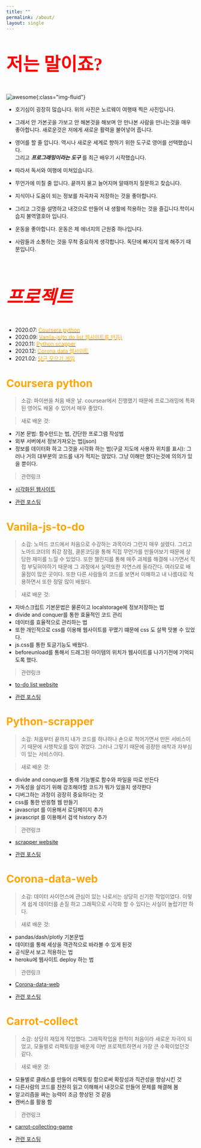 ```yaml
---
title: ""
permalink: /about/
layout: single
---
```


<style>
p.a {
  font-family: "Times New Roman", Times, serif;
}
</style>

 <h1 class="text-center"><font color="red" size=7><p class="a">저는 말이죠?</p></font></h1>

![awesome](https://yeonghunko.github.io/assets/img/awesome.JPG){:class="img-fluid"}

- 호기심이 굉장히 많습니다. 위의 사진은 노르웨이 여행때 찍은 사진입니다.

- 그래서 안 가본곳을 가보고 안 해본것을 해보며 안 만나본 사람을 만나는것을 매우 좋아합니다. 새로운것은 저에게 새로운 활력을 불어넣어 줍니다.

- 영어를 할 줄 압니다. 역시나 새로운 세계로 향하기 위한 도구로 영어를 선택했습니다.  
  그리고 _**프로그래밍이라는 도구**_ 를 최근 배우기 시작했습니다.

- 따라서 독서와 여행에 미쳐있습니다.

- 무언가에 미칠 줄 압니다. 끝까지 물고 늘어지며 알때까지 질문하고 찾습니다.

- 지식이나 도움이 되는 정보를 차곡차곡 저장하는 것을 좋아합니다.

- 그리고 그것을 설명하고 내것으로 만들어 내 생활에 적용하는 것을 즐깁니다.학이시습지 불역열호아 입니다.

- 운동을 좋아합니다. 운동은 제 에너지의 근원중 하나입니다.

- 사람들과 소통하는 것을 무척 중요하게 생각합니다. 독단에 빠지지 않게 해주기 때문입니다.

<br/>

 <h1 class="text-center"><font color="red" size=7><i><p class="a">프로젝트</p></i></font></h1>

- 2020.07: [<font color="orange">Coursera python</font>](#coursera-python)
- 2020.09: [<font color="orange">Vanila-js(to do list 웹사이트를 만듬)</font>](#vanila-js-to-do)
- 2020.11: [<font color="orange">Python scapper</font>](#python-scrapper)
- 2020.12: [<font color="orange">Corona data 웹사이트</font>](#corona-data-web)
- 2021.02: [<font color="orange">당근 모으기 게임</font>](#carrot-collect)
  <!-- - [네 번째](#네-번째) -->
  <!-- - [다섯 번째](#다섯-번째) -->

# <font color="orange">Coursera python</font>

> 소감: 파이썬을 처음 배운 날. coursear에서 진행했기 때문에 프로그래밍에 특화된 영어도 배울 수 있어서 매우 좋았다.

> 새로 배운 것:

- 기본 문법: 함수만드는 법, 간단한 프로그램 작성법
- 외부 서버에서 정보가져오는 법(json)
- 정보를 데이터화 하고 그것을 시각화 하는 법(구글 지도에 사용자 위치를 표시): 그러나 거의 대부분의 코드를 내가 적지는 않았다. 그냥 이해만 했다는것에 의의가 있을 뿐이다.

> 관련링크

- [시각화된 웹사이트](https://yeonghunko.github.io/visualizing/)

- [관련 포스팅](https://yeonghunko.github.io/python/python-for-everyone2/)

# <font color="orange">Vanila-js-to-do</font>

> 소감: 노마드 코드에서 처음으로 수강하는 과목이라 그런지 매우 설렜다. 그리고 노마드코더의 최강 장점, 클론코딩을 통해 직접 무언가를 만들어보기 때문에 상당한 재미를 느낄 수 있었다. 또한 챌린지를 통해 매주 과제를 해결해 나가면서 직접 부딪혀야하기 때문에 그 과정에서 실력또한 자연스레 올라간다. 여러모로 배울점이 많은 곳이다. 또한 다른 사람들의 코드를 보면서 이해하고 내 나름대로 적용하면서 또한 정말 많이 배웠다.

> 새로 배운 것:

- 자바스크립트 기본문법은 물론이고 localstorage에 정보저장하는 법
- divide and conquer를 통한 효율적인 코드 관리
- 데이터를 효율적으로 관리하는 법
- 또한 개인적으로 css를 이용해 웹사이트를 꾸몄기 떄문에 css 도 살짝 맛볼 수 있었다.
- js.css를 통한 토글기능도 배웠다.
- beforeunload를 통해서 드래그된 아이템의 위치가 웹사이트를 나가기전에 기억되도록 했다.

> 관련링크

- [to-do list website](https://yeonghunko.github.io/TO-LIST-ADVANCED/)

- [관련 포스팅](https://yeonghunko.github.io/vanila%20js%20to-do-list/vanila13/)

# <font color="orange">Python-scrapper</font>

> 소감: 처음부터 끝까지 내가 코드를 하나하나 손으로 적어가면서 만든 서비스이기 때문에 시행착오를 많이 겪었다. 그러나 그렇기 때문에 굉장한 애착과 자부심이 있는 서비스이다.

> 새로 배운 것:

- divide and conquer를 통해 기능별로 함수와 파일을 따로 만든다
- 가독성을 살리기 위해 강조해야할 코드가 뭐가 있을지 생각한다
- 디버그하는 과정이 굉장히 중요하다는 것
- css를 통한 반응형 웹 만들기
- javascript 를 이용해서 로딩페이지 추가
- javascript 를 이용해서 검색 history 추가

> 관련링크

- [scrapper website](https://scrapperedited.yeonghunko.repl.co/)

- [관련 포스팅](https://yeonghunko.github.io/python%20scrapper/scrapper16/)

# <font color="orange">Corona-data-web</font>

> 소감: 데이터 사이언스에 관심이 있는 나로서는 상당히 신기한 작업이었다. 이렇게 쉽게 데이터를 손질 하고 그래픽으로 시각화 할 수 있다는 사실이 놀랍기만 하다.

> 새로 배운 것:

- pandas/dash/plotly 기본문법
- 데이터를 통해 세상을 객관적으로 바라볼 수 있게 된것
- 공식문서 보고 적용하는 법
- heroku에 웹사이트 deploy 하는 법

> 관련링크

- [Corona-data-web](https://corona-dashboard-awesome.herokuapp.com/)

- [관련 포스팅](https://yeonghunko.github.io/pandas/dash/corona/corona1/)

# <font color="orange">Carrot-collect</font>

> 소감: 상당히 재밌게 작업했다. 그래픽작업을 한적이 처음이라 새로운 자극이 되었고, 모듈별로 리팩토링을 배운게 이번 프로젝트하면서 가장 큰 수확이었던것 같다.

> 새로 배운 것:

- 모듈별로 클래스를 만들어 리팩토링 함으로써 확장성과 직관성을 향상시킨 것
- 다른사람의 코드를 찬찬히 읽고 이해해서 내것으로 만들어 문제를 해결해 봄
- 알고리즘을 짜는 능력이 조금 향상된 것 같음
- 캔버스를 활용 함

> 관련링크

- [carrot-collecting-game](https://yeonghunko.github.io/carrot_collect_advanced/)

- [관련 포스팅](https://yeonghunko.github.io/vanila%20js%20carrot%20game/carrot1/)
